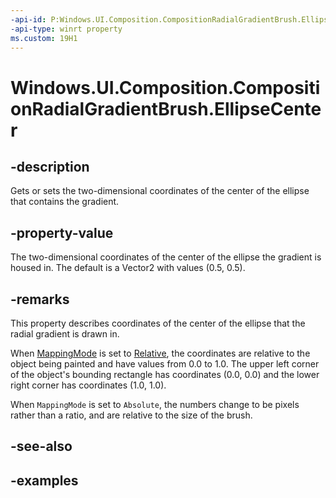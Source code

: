 ```yaml
---
-api-id: P:Windows.UI.Composition.CompositionRadialGradientBrush.EllipseCenter
-api-type: winrt property
ms.custom: 19H1
---
```


<!-- Property syntax.
public Vector2 EllipseCenter { get;  set; }
-->

# Windows.UI.Composition.CompositionRadialGradientBrush.EllipseCenter

## -description

Gets or sets the two-dimensional coordinates of the center of the ellipse that contains the gradient.



## -property-value

The two-dimensional coordinates of the center of the ellipse the gradient is housed in. The default is a Vector2 with values (0.5, 0.5).

## -remarks

This property describes coordinates of the center of the ellipse that the radial gradient is drawn in.

When [MappingMode](compositiongradientbrush_mappingmode.md) is set to [Relative](compositionmappingmode.md), the coordinates are relative to the object being painted and have values from 0.0 to 1.0. The upper left corner of the object's bounding rectangle has coordinates (0.0, 0.0) and the lower right corner has coordinates (1.0, 1.0).

When `MappingMode` is set to `Absolute`, the numbers change to be pixels rather than a ratio, and are relative to the size of the brush.

## -see-also

## -examples
